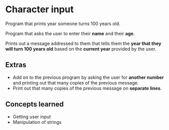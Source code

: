 # Character input

Program that prints year someone turns 100 years old.

Program that asks the user to enter their **name** and their **age**.

Prints out a message addressed to them that tells them the **year that they will turn 100 years old** based on the
**current year** provided by the user.

## Extras
- Add on to the previous program by asking the user for **another number** and printing
out that many copies of the previous message.
- Print out that many copies of the previous message on **separate lines**.

## Concepts learned
- Getting user input
- Manipulation of strings
